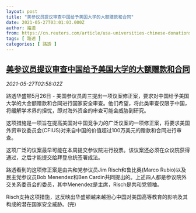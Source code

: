 ```yaml
---
layout: post
title: "美参议员提议审查中国给予美国大学的大额赠款和合同"
date: 2021-05-27T03:01:03.000Z
author: 路透
from: https://cn.reuters.com/article/usa-universities-chinese-donations-0526-idCNKCS2D809L
tags: [ 路透 ]
categories: [ 路透 ]
---
```

<!--1622084463000-->
[美参议员提议审查中国给予美国大学的大额赠款和合同](https://cn.reuters.com/article/usa-universities-chinese-donations-0526-idCNKCS2D809L)
------

<div>
<div><i>2021-05-27T02:58:02Z</i></div><p>路透华盛顿5月26日 - 美国参议员周三提出一项议案修正案，要求对中国给予美国大学的大金额赠款和合同进行国家安全审查。他们希望，将此类审查仅限于中国，将缓解学术界的担忧，即对海外资金的审查可能会威胁到研究。</p><p>这项措施是一项旨在提高美国对中国竞争力的广泛议案的一项修正案，将要求美国外资审议委员会(CFIUS)对来自中国的价值超过100万美元的赠款和合同进行审查。</p><p>这项广泛的议案最早可能在本周提交参议院进行投票。该议案还必须在众议院获得通过，之后才能提交给拜登总统签署成法。</p><p>路透看到的这项修正案是由共和党参议员Jim Risch和鲁比奥(Marco Rubio)以及民主党参议员Bob Menendez和Ben Cardin共同提出的。上述四人都是参议院外交关系委员会的委员，其中Menendez是主席，Risch是共和党领袖。</p><p>Risch支持这项措施，这反映出华盛顿越来越担心中国对美国高等教育的影响及其构成的潜在国家安全威胁。(完)</p>
</div>
